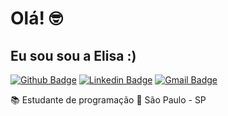 # Olá! 🤓
## Eu sou sou a Elisa :)

[![Github Badge](https://img.shields.io/badge/-Github-000?style=flat-square&logo=Github&logoColor=white&link=https://github.com/Lisacastil)](https://github.com/Lisacastil)
[![Linkedin Badge](https://img.shields.io/badge/-LinkedIn-blue?style=flat-square&logo=Linkedin&logoColor=white&link=https://www.linkedin.com/in/elisacastilho/)](https://www.linkedin.com/in/elisacastilho/)
[![Gmail Badge](https://img.shields.io/badge/-elisa.castilho.marques@gmail.com-red?style=flat-square&logo=Gmail&logoColor=white&link=mailto:elisa.castilho.marques@gmail.com)](mailto:elisa.castilho.marques@gmail.com)

📚 Estudante de programação 
📌 São Paulo - SP
